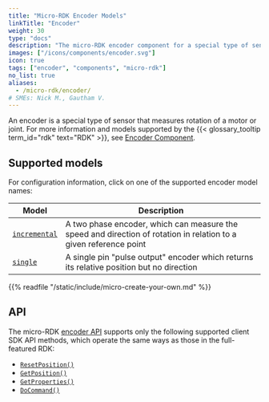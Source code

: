 ```yaml
---
title: "Micro-RDK Encoder Models"
linkTitle: "Encoder"
weight: 30
type: "docs"
description: "The micro-RDK encoder component for a special type of sensor that measures rotation of a motor or joint."
images: ["/icons/components/encoder.svg"]
icon: true
tags: ["encoder", "components", "micro-rdk"]
no_list: true
aliases:
  - /micro-rdk/encoder/
# SMEs: Nick M., Gautham V.
---
```


An encoder is a special type of sensor that measures rotation of a motor or joint.
For more information and models supported by the {{< glossary_tooltip term_id="rdk" text="RDK" >}}, see [Encoder Component](/machine/components/encoder/).

## Supported models

For configuration information, click on one of the supported encoder model names:

<!-- prettier-ignore -->
| Model | Description |
| ----- | ----------- |
| [`incremental`](incremental/) | A two phase encoder, which can measure the speed and direction of rotation in relation to a given reference point |
| [`single`](single/) | A single pin "pulse output" encoder which returns its relative position but no direction |

{{% readfile "/static/include/micro-create-your-own.md" %}}

## API

The micro-RDK [encoder API](/machine/components/encoder/#api) supports only the following supported client SDK API methods, which operate the same ways as those in the full-featured RDK:

- [`ResetPosition()`](/machine/components/encoder/#resetposition)
- [`GetPosition()`](/machine/components/encoder/#getposition)
- [`GetProperties()`](/machine/components/encoder/#getproperties)
- [`DoCommand()`](/machine/components/encoder/#docommand)
